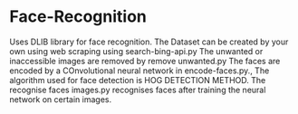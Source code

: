 # Face-Recognition
Uses DLIB library for face recognition.
The Dataset can be created by your own using web scraping using search-bing-api.py
The unwanted or inaccessible images are removed by remove unwanted.py
The faces are encoded by a COnvolutional neural network in encode-faces.py.,
The algorithm used for face detection is HOG DETECTION METHOD.
The recognise faces images.py recognises faces after training the neural network on certain images.
